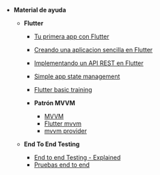 - **Material de ayuda**
   - **Flutter**
      - [Tu primera app con Flutter](https://codelabs.developers.google.com/codelabs/flutter-codelab-first?hl=es-419#0)
      - [Creando una aplicacion sencilla en Flutter](https://www.geeksforgeeks.org/creating-a-simple-application-in-flutter/)
      - [Implementando un API REST en Flutter](https://www.geeksforgeeks.org/implementing-rest-api-in-flutter/?ref=ml_lbp)
      - [Simple app state management](https://docs.flutter.dev/data-and-backend/state-mgmt/simple)
      - [Flutter basic training](https://youtu.be/1xipg02Wu8s?si=INHgQB8K9oPrtmph)

     - **Patrón MVVM**
        - [MVVM](https://en.wikipedia.org/wiki/Model%E2%80%93view%E2%80%93viewmodel)
        - [Flutter mvvm](https://medium.com/flutterworld/flutter-mvvm-architecture-f8bed2521958)
        - [mvvm provider](https://medium.com/@madacode/flutter-mvvm-pattern-and-provider-state-management-108cd5b0c0d8)

   - **End To End Testing**
      - [End to end Testing - Explained](https://www.youtube.com/watch?v=68xvfrxlEYo)
      - [Pruebas end to end](https://qalified.com/es/blog/end-to-end-testing/)
      

          
